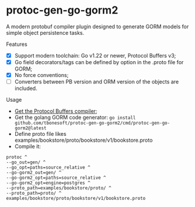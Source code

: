 # protoc-gen-go-gorm2

A modern protobuf compiler plugin designed to generate GORM models for simple object persistence tasks.

Features

- [x] Support modern toolchain: Go v1.22 or newer, Protocol Buffers v3;
- [x] Go field decorators/tags can be defined by option in the .proto file for GORM;
- [x] No force conventions;
- [ ] Converters between PB version and ORM version of the objects are included.

Usage

- [Get the Protocol Buffers compiler](https://github.com/protocolbuffers/protobuf?tab=readme-ov-file#protobuf-compiler-installation);
- Get the golang GORM code generator: `go install github.com/tbonesoft/protoc-gen-go-gorm2/cmd/protoc-gen-go-gorm2@latest`
- Define proto file likes examples/bookstore/proto/bookstore/v1/bookstore.proto
- Compile it:

```
protoc ^
--go_out=gen/ ^
--go_opt=paths=source_relative ^
--go-gorm2_out=gen/ ^
--go-gorm2_opt=paths=source_relative ^
--go-gorm2_opt=engine=postgres ^
--proto_path=examples/bookstore/proto/ ^
--proto_path=proto/ ^
examples/bookstore/proto/bookstore/v1/bookstore.proto
```